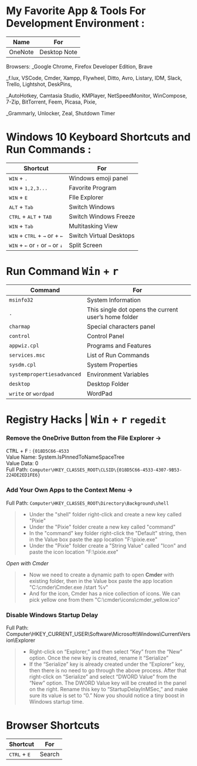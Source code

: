 # My Favorite App & Tools For Development Environment :

Name | For
-|-
OneNote | Desktop Note

Browsers:
_Google Chrome, Firefox Developer Edition, Brave

_f.lux, VSCode, Cmder, Xampp, Flywheel, Ditto, Avro, Listary, IDM, Slack, Trello, Lightshot, DeskPins,

_AutoHotkey, Camtasia Studio, KMPlayer, NetSpeedMonitor, WinCompose, 7-Zip, BitTorrent, Feem, Picasa, Pixie, 

_Grammarly, Unlocker, Zeal, Shutdown Timer

# Windows 10 Keyboard Shortcuts and Run Commands :

| Shortcut | For |
|-|-|
<kbd>WIN</kbd> + <kbd>.</kbd> | Windows emoji panel
<kbd>WIN</kbd> + <kbd>1,2,3...</kbd> | Favorite Program
<kbd>WIN</kbd> + <kbd>E</kbd> | FIle Explorer
<kbd>ALT</kbd> + <kbd>Tab</kbd> | Switch Windows
<kbd>CTRL</kbd> + <kbd>ALT</kbd> + <kbd>TAB</kbd> | Switch Windows Freeze
<kbd>WIN</kbd> + <kbd>Tab</kbd> | Multitasking View
<kbd>WIN</kbd> + <kbd>CTRL</kbd> + <kbd>→</kbd> or  + <kbd>←</kbd> | Switch Virtual Desktops
<kbd>WIN</kbd> + <kbd>←</kbd> or <kbd>↑</kbd> or <kbd>→</kbd> or <kbd>↓</kbd> | Split Screen


# Run Command <kbd>Win</kbd> + <kbd>r</kbd>

| Command | For |
|-|-|
| `msinfo32` | System Information
| `.` | This single dot opens the current user’s home folder
| `charmap` | Special characters panel
| `control` | Control Panel
| `appwiz.cpl` | Programs and Features
| `services.msc` | List of Run Commands
| `sysdm.cpl` | System Properties
| `systempropertiesadvanced` | Environment Variables
| `desktop` | Desktop Folder
| `write` or `wordpad` | WordPad

# Registry Hacks | <kbd>Win</kbd> + <kbd>r</kbd> `regedit`

### Remove the OneDrive Button from the File Explorer →
<kbd>CTRL</kbd> + <kbd>F</kbd> : `{018D5C66-4533` <br>
Value Name: System.IsPinnedToNameSpaceTree <br>
Value Data: 0 <br>
Full Path: `Computer\HKEY_CLASSES_ROOT\CLSID\{018D5C66-4533-4307-9B53-224DE2ED1FE6}`

### Add Your Own Apps to the Context Menu →
Full Path: `Computer\HKEY_CLASSES_ROOT\Directory\Background\shell`
> * Under the "shell" folder right-click and create a new key called "Pixie"
> * Under the "Pixie" folder create a new key called "command"
> * In the "command" key folder right-click the "Default" string, then in the Value box paste the app location "F:\pixie.exe"
> * Under the "Pixie" folder create a "String Value" called "Icon" and paste the icon location "F:\pixie.exe"

*Open with Cmder*
> * Now we need to create a dynamic path to open **Cmder** with existing folder, then in the Value box paste the app location  "C:\cmder\Cmder.exe /start %v"
> * And for the icon, Cmder has a nice collection of icons. We can pick yellow one from them "C:\cmder\icons\cmder_yellow.ico"

### Disable Windows Startup Delay
Full Path: Computer\HKEY_CURRENT_USER\Software\Microsoft\Windows\CurrentVersion\Explorer
> * Right-click on “Explorer,” and then select “Key” from the “New” option. Once the new key is created, rename it “Serialize”
> * If the “Serialize” key is already created under the “Explorer” key, then there is no need to go through the above process. After that right-click on “Serialize” and select “DWORD Value” from the “New” option. The DWORD Value key will be created in the panel on the right. Rename this key to “StartupDelayInMSec,” and make sure its value is set to “0.” Now you should notice a tiny boost in Windows startup time.

# Browser Shortcuts

| Shortcut | For |
|-|-|
<kbd>CTRL</kbd> + <kbd>E</kbd> | Search
